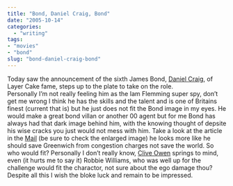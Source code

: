 ```yaml
---
title: "Bond, Daniel Craig, Bond"
date: "2005-10-14"
categories: 
  - "writing"
tags:
- "movies"
- "bond"
slug: "bond-daniel-craig-bond"
---
```


Today saw the announcement of the sixth James Bond, [Daniel Craig][1], of Layer Cake fame, steps up to the plate to take on the role.  
Personally I’m not really feeling him as the Iam Flemming super spy, don’t get me wrong I think he has the skills and the talent and is one of Britains finest (current that is) but he just does not fit the Bond image in my eyes. He would make a great bond villan or another 00 agent but for me Bond has always had that dark image behind him, with the knowing thought of depsite his wise cracks you just would not mess with him. Take a look at the article in the [Mail][2] (be sure to check the enlarged image) he looks more like he should save Greenwich from congestion charges not save the world. So who would fit? Personally I don’t really know, [Clive Owen][3] springs to mind, even (it hurts me to say it) Robbie Williams, who was well up for the challenge would fit the charactor, not sure about the ego damage thou?  
Despite all this I wish the bloke luck and remain to be impressed.

[1]:	https://www.imdb.com/name/nm0185819/
[2]:	https://www.dailymail.co.uk/pages/live/articles/showbiz/showbiznews.html?in_article_id=365414&in_page_id=1773
[3]:	https://www.imdb.com/name/nm0654110/